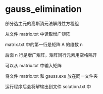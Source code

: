 # gauss_elimination
部分选主元的高斯消元法解线性方程组

从文件 matrix.txt 中读取增广矩阵

matrix.txt 中的第一行是矩阵 A 的维数 n

后面 n 行是增广矩阵，矩阵同行元素用空格隔开

可以从 matrix.txt 中输入矩阵

将文件 matrix.txt 和 gauss.exe 放在同一文件夹

运行程序后会将解输出到文件 solution.txt 中
